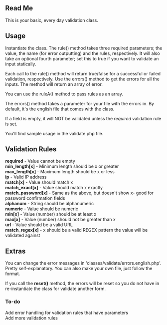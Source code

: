## Read Me 

This is your basic, every day validation class.

## Usage

Instantiate the class. The rule() method takes three required parameters; the value, the name (for error outputting) and the rules, respectively. It will also take an optional fourth parameter; set this to true if you want to validate an input statically.  

Each call to the rule() method will return true/false for a successful or failed validation, respectively. 
Use the errors() method to get the errors for all the inputs. The method will return an array of error.

You can use the ruleA() method to pass rules as an array.

The errors() method takes a parameter for your file with the errors in. By default, it's the english file that comes with the class.

If a field is empty, it will NOT be validated unless the *required* validation rule is set.

You'll find sample usage in the validate.php file. 



## Validation Rules

__required__ - Value cannot be empty  
__min_length[x]__ - Minimum length should be x or greater  
__max_length[x]__ - Maximum length should be x or less  
__ip__ - Valid IP address  
__match[x]__ - Value should match x  
__match_exact[x]__ - Value should match x exactly  
__match_password[x]__ - Same as the above, but doesn't show x- good for password confirmation fields  
__alphanum__ - String should be alphanumeric  
__numeric__ - Value should be numeric  
__min[x]__ - Value (number) should be at least x  
__max[x]__ - Value (number) should not be greater than x  
__url__ - Value should be a valid URL  
__match_regex[x]__ - x should be a valid REGEX pattern the value will be validated against  
  
## Extras

You can change the error messages in 'classes/validate/errors.english.php'. Pretty self-explanatory. You can also make your own file, just follow the format.

If you call the __reset()__ method, the errors will be reset so you do not have in re-instantiate the class for validate another form.
  
### To-do


Add error handling for validation rules that have parameters  
Add more validation rules